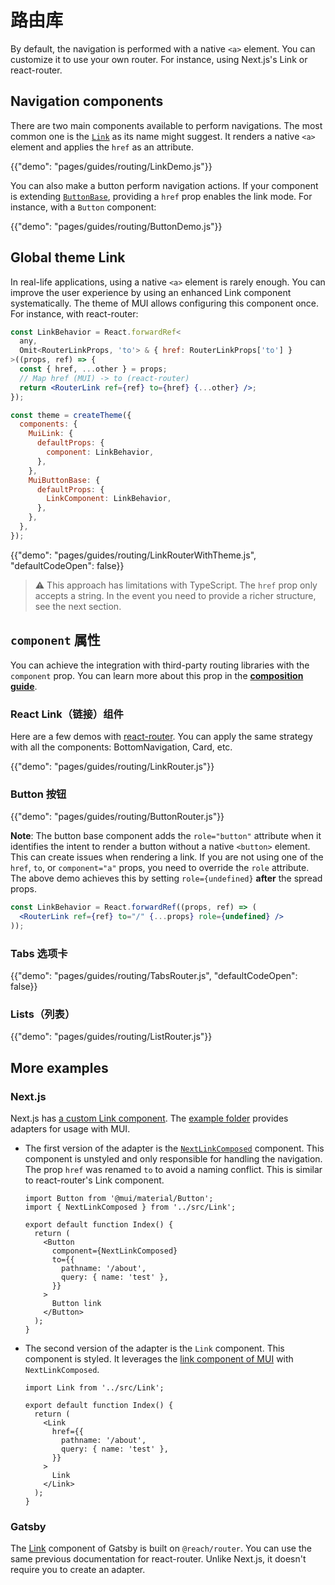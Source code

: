 # 路由库

<p class="description">By default, the navigation is performed with a native <code>&lt;a&gt;</code> element. You can customize it to use your own router. For instance, using Next.js's Link or react-router.</p>

## Navigation components

There are two main components available to perform navigations. The most common one is the [`Link`](/components/links/) as its name might suggest. It renders a native `<a>` element and applies the `href` as an attribute.

{{"demo": "pages/guides/routing/LinkDemo.js"}}

You can also make a button perform navigation actions. If your component is extending [`ButtonBase`](/api/button-base/), providing a `href` prop enables the link mode. For instance, with a `Button` component:

{{"demo": "pages/guides/routing/ButtonDemo.js"}}

## Global theme Link

In real-life applications, using a native `<a>` element is rarely enough. You can improve the user experience by using an enhanced Link component systematically. The theme of MUI allows configuring this component once. For instance, with react-router:

```jsx
const LinkBehavior = React.forwardRef<
  any,
  Omit<RouterLinkProps, 'to'> & { href: RouterLinkProps['to'] }
>((props, ref) => {
  const { href, ...other } = props;
  // Map href (MUI) -> to (react-router)
  return <RouterLink ref={ref} to={href} {...other} />;
});

const theme = createTheme({
  components: {
    MuiLink: {
      defaultProps: {
        component: LinkBehavior,
      },
    },
    MuiButtonBase: {
      defaultProps: {
        LinkComponent: LinkBehavior,
      },
    },
  },
});
```

{{"demo": "pages/guides/routing/LinkRouterWithTheme.js", "defaultCodeOpen": false}}

> ⚠️ This approach has limitations with TypeScript. The `href` prop only accepts a string. In the event you need to provide a richer structure, see the next section.

## `component` 属性

You can achieve the integration with third-party routing libraries with the `component` prop. You can learn more about this prop in the [**composition guide**](/guides/composition/#component-prop).

### React Link（链接）组件

Here are a few demos with [react-router](https://github.com/ReactTraining/react-router). You can apply the same strategy with all the components: BottomNavigation, Card, etc.

{{"demo": "pages/guides/routing/LinkRouter.js"}}

### Button 按钮

{{"demo": "pages/guides/routing/ButtonRouter.js"}}

**Note**: The button base component adds the `role="button"` attribute when it identifies the intent to render a button without a native `<button>` element. This can create issues when rendering a link. If you are not using one of the `href`, `to`, or `component="a"` props, you need to override the `role` attribute. The above demo achieves this by setting `role={undefined}` **after** the spread props.

```jsx
const LinkBehavior = React.forwardRef((props, ref) => (
  <RouterLink ref={ref} to="/" {...props} role={undefined} />
));
```

### Tabs 选项卡

{{"demo": "pages/guides/routing/TabsRouter.js", "defaultCodeOpen": false}}

### Lists（列表）

{{"demo": "pages/guides/routing/ListRouter.js"}}

## More examples

### Next.js

Next.js has [a custom Link component](https://nextjs.org/docs/api-reference/next/link). The [example folder](https://github.com/mui-org/material-ui/tree/HEAD/examples/nextjs-with-typescript) provides adapters for usage with MUI.

- The first version of the adapter is the [`NextLinkComposed`](https://github.com/mui-org/material-ui/tree/HEAD/examples/nextjs-with-typescript/src/Link.tsx) component. This component is unstyled and only responsible for handling the navigation. The prop `href` was renamed `to` to avoid a naming conflict. This is similar to react-router's Link component.

  ```tsx
  import Button from '@mui/material/Button';
  import { NextLinkComposed } from '../src/Link';

  export default function Index() {
    return (
      <Button
        component={NextLinkComposed}
        to={{
          pathname: '/about',
          query: { name: 'test' },
        }}
      >
        Button link
      </Button>
    );
  }
  ```

- The second version of the adapter is the `Link` component. This component is styled. It leverages the [link component of MUI](https://mui.com/components/links/) with `NextLinkComposed`.

  ```tsx
  import Link from '../src/Link';

  export default function Index() {
    return (
      <Link
        href={{
          pathname: '/about',
          query: { name: 'test' },
        }}
      >
        Link
      </Link>
    );
  }
  ```

### Gatsby

The [Link](https://www.gatsbyjs.com/docs/linking-between-pages/) component of Gatsby is built on `@reach/router`. You can use the same previous documentation for react-router. Unlike Next.js, it doesn't require you to create an adapter.
